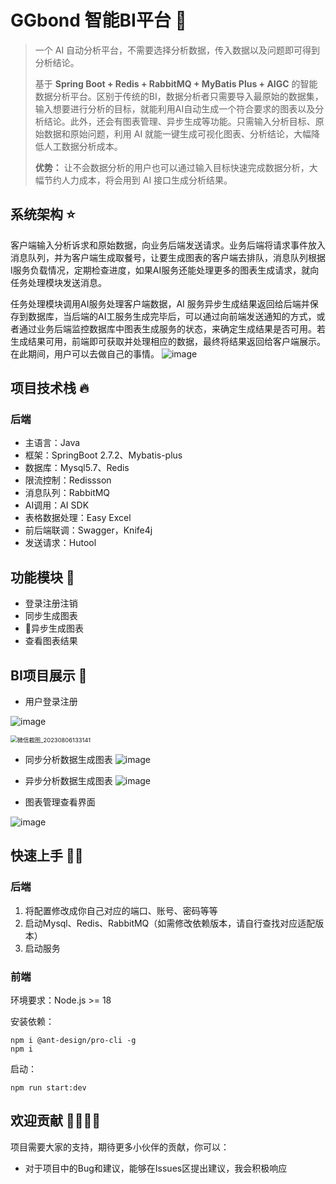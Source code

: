 # GGbond 智能BI平台 🔎

> 一个 AI 自动分析平台，不需要选择分析数据，传入数据以及问题即可得到分析结论。
>
> 基于 **Spring Boot + Redis + RabbitMQ + MyBatis Plus + AIGC** 的智能数据分析平台。区别于传统的BI，数据分析者只需要导入最原始的数据集，输入想要进行分析的目标，就能利用AI自动生成一个符合要求的图表以及分析结论。此外，还会有图表管理、异步生成等功能。只需输入分析目标、原始数据和原始问题，利用 AI 就能一键生成可视化图表、分析结论，大幅降低人工数据分析成本。
>
> **优势：** 让不会数据分析的用户也可以通过输入目标快速完成数据分析，大幅节约人力成本，将会用到 AI 接口生成分析结果。
>




## 系统架构 ⭐
客户端输入分析诉求和原始数据，向业务后端发送请求。业务后端将请求事件放入消息队列，并为客户端生成取餐号，让要生成图表的客户端去排队，消息队列根据I服务负载情况，定期检查进度，如果AI服务还能处理更多的图表生成请求，就向任务处理模块发送消息。

任务处理模块调用AI服务处理客户端数据，AI 服务异步生成结果返回给后端并保存到数据库，当后端的AI工服务生成完毕后，可以通过向前端发送通知的方式，或者通过业务后端监控数据库中图表生成服务的状态，来确定生成结果是否可用。若生成结果可用，前端即可获取并处理相应的数据，最终将结果返回给客户端展示。在此期间，用户可以去做自己的事情。
![image](https://github.com/javaeasyboy/ggbond-backend/assets/134832798/6fb00c1a-5171-4ad2-a100-90585084a546)




## 项目技术栈 🔥
### 后端

- 主语言：Java
- 框架：SpringBoot 2.7.2、Mybatis-plus
- 数据库：Mysql5.7、Redis
- 限流控制：Redissson
- 消息队列：RabbitMQ
- AI调用：AI SDK
- 表格数据处理：Easy Excel
- 前后端联调：Swagger，Knife4j
- 发送请求：Hutool 



## 功能模块 🎊
- 登录注册注销
- 同步生成图表
- 🌟异步生成图表
- 查看图表结果






## BI项目展示 🎰
- 用户登录注册

![image](https://github.com/javaeasyboy/ggbond-backend/assets/134832798/621270d3-9af2-4384-8f54-7107b0296326)



<img src="images/微信截图_20230806133141.png" alt="微信截图_20230806133141" style="zoom:67%;" />



- 同步分析数据生成图表
![image](https://github.com/javaeasyboy/ggbond-backend/assets/134832798/7dd920bd-809a-4b22-b596-3a8bc62c6b9e)





- 异步分析数据生成图表
![image](https://github.com/javaeasyboy/ggbond-backend/assets/134832798/d66fa7c7-9c42-454b-9999-b108a6c59acf)





- 图表管理查看界面

![image](https://github.com/javaeasyboy/ggbond-backend/assets/134832798/a719c470-28b3-4ed1-bd69-f6aa87189127)





## 快速上手 🏃‍♂️

### 后端

1. 将配置修改成你自己对应的端口、账号、密码等等
2. 启动Mysql、Redis、RabbitMQ（如需修改依赖版本，请自行查找对应适配版本）
3. 启动服务



### 前端

环境要求：Node.js >= 18

安装依赖：

```
npm i @ant-design/pro-cli -g
npm i
```



启动：

```
npm run start:dev
```



## 欢迎贡献 👨‍👨‍👦‍👦

项目需要大家的支持，期待更多小伙伴的贡献，你可以：

- 对于项目中的Bug和建议，能够在Issues区提出建议，我会积极响应
